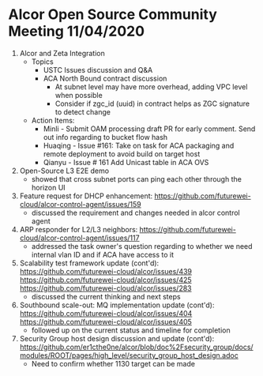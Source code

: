 # Alcor Open Source Community Meeting 11/04/2020

1. Alcor and Zeta Integration 
    * Topics
        * USTC Issues discussion and Q&A
        * ACA North Bound contract discussion
            * At subnet level may have more overhead, adding VPC level when possible
            * Consider if zgc_id (uuid) in contract helps as ZGC signature to detect change
    * Action Items:
        * Minli - Submit OAM processing draft PR for early comment. Send out info regarding to bucket flow hash
        * Huaqing - Issue #161: Take on task for ACA packaging and remote deployment to avoid build on target host
        * Qianyu - Issue # 161 Add Unicast table in ACA OVS
2. Open-Source L3 E2E demo
    * showed that cross subnet ports can ping each other through the horizon UI
3. Feature request for DHCP enhancement: https://github.com/futurewei-cloud/alcor-control-agent/issues/159
    * discussed the requirement and changes needed in alcor control agent
4. ARP responder for L2/L3 neighbors: https://github.com/futurewei-cloud/alcor-control-agent/issues/117
    * addressed the task owner's question regarding to whether we need internal vlan ID and if ACA have access to it
5. Scalability test framework update (cont'd): https://github.com/futurewei-cloud/alcor/issues/439 https://github.com/futurewei-cloud/alcor/issues/425 https://github.com/futurewei-cloud/alcor/issues/283
    * discussed the current thinking and next steps
6. Southbound scale-out: MQ implementation update (cont'd): https://github.com/futurewei-cloud/alcor/issues/404  https://github.com/futurewei-cloud/alcor/issues/405
    * followed up on the current status and timeline for completion
7. Security Group host design discussion and update (cont'd):  https://github.com/er1cthe0ne/alcor/blob/doc%2Fsecurity_group/docs/modules/ROOT/pages/high_level/security_group_host_design.adoc
    * Need to confirm whether 1130 target can be made
